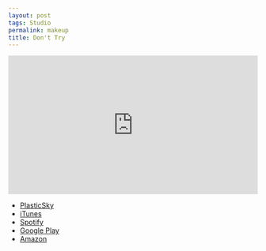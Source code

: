 ```yaml
---
layout: post
tags: Studio
permalink: makeup
title: Don't Try
---
```


<div class="video">
  <iframe src="https://player.vimeo.com/video/100481336" width="100%" height="281" frameborder="0" webkitallowfullscreen mozallowfullscreen allowfullscreen></iframe>
</div>

- [PlasticSky][1]
- [iTunes][2]
- [Spotify][3]
- [Google Play][4]
- [Amazon][5]

[1]:	http://nashp.com/plasticsky
[2]:	https://itunes.apple.com/us/album/dont-try-feat.-paul-noyola/id552992286
[3]:	https://play.spotify.com/album/39shD5j4avdbWtnJyeIr0h?play=true&utm_source=open.spotify.com&utm_medium=open
[4]:	https://play.google.com/store/music/album/Nashp_Don_t_Try_feat_Paul_Noyola?id=B73ri5qmidrq4vz6jhl354xi5ii&hl=en
[5]:	http://www.amazon.com/Dont-Try-feat-Paul-Noyola/dp/B008XID3F0